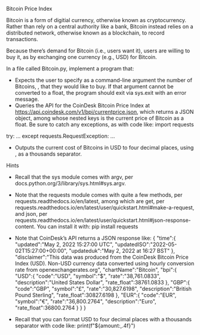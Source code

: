 Bitcoin Price Index

Bitcoin is a form of digitial currency, otherwise known as cryptocurrency. Rather than rely on a central authority like a bank, Bitcoin instead relies on a distributed network, otherwise known as a blockchain, to record transactions.

Because there’s demand for Bitcoin (i.e., users want it), users are willing to buy it, as by exchanging one currency (e.g., USD) for Bitcoin.

In a file called Bitcoin.py, implement a program that:

 - Expects the user to specify as a command-line argument the number of Bitcoins, , that they would like to buy. If that argument cannot be converted to a float, the program should exit via sys.exit with an error message.
 - Queries the API for the CoinDesk Bitcoin Price Index at https://api.coindesk.com/v1/bpi/currentprice.json, which returns a JSON object, among whose nested keys is the current price of Bitcoin as a float. Be sure to catch any exceptions, as with code like:
import requests

try:
    ...
except requests.RequestException:
    ...

 - Outputs the current cost of  Bitcoins in USD to four decimal places, using , as a thousands separator.

Hints
 - Recall that the sys module comes with argv, per docs.python.org/3/library/sys.html#sys.argv.
 - Note that the requests module comes with quite a few methods, per requests.readthedocs.io/en/latest, among which are get, per requests.readthedocs.io/en/latest/user/quickstart.html#make-a-request, and json, per requests.readthedocs.io/en/latest/user/quickstart.html#json-response-content. You can install it with:
pip install requests

 - Note that CoinDesk’s API returns a JSON response like:
{
   "time":{
      "updated":"May 2, 2022 15:27:00 UTC",
      "updatedISO":"2022-05-02T15:27:00+00:00",
      "updateduk":"May 2, 2022 at 16:27 BST"
   },
   "disclaimer":"This data was produced from the CoinDesk Bitcoin Price Index (USD). Non-USD currency data converted using hourly conversion rate from openexchangerates.org",
   "chartName":"Bitcoin",
   "bpi":{
      "USD":{
         "code":"USD",
         "symbol":"&#36;",
         "rate":"38,761.0833",
         "description":"United States Dollar",
         "rate_float":38761.0833
      },
      "GBP":{
         "code":"GBP",
         "symbol":"&pound;",
         "rate":"30,827.6198",
         "description":"British Pound Sterling",
         "rate_float":30827.6198
      },
      "EUR":{
         "code":"EUR",
         "symbol":"&euro;",
         "rate":"36,800.2764",
         "description":"Euro",
         "rate_float":36800.2764
      }
   }
}

 - Recall that you can format USD to four decimal places with a thousands separator with code like:
print(f"${amount:,.4f}")